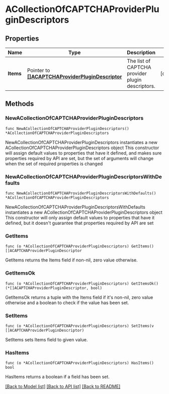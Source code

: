 # ACollectionOfCAPTCHAProviderPluginDescriptors

## Properties

Name | Type | Description | Notes
------------ | ------------- | ------------- | -------------
**Items** | Pointer to [**[]ACAPTCHAProviderPluginDescriptor**](ACAPTCHAProviderPluginDescriptor.md) | The list of CAPTCHA provider plugin descriptors. | [optional] 

## Methods

### NewACollectionOfCAPTCHAProviderPluginDescriptors

`func NewACollectionOfCAPTCHAProviderPluginDescriptors() *ACollectionOfCAPTCHAProviderPluginDescriptors`

NewACollectionOfCAPTCHAProviderPluginDescriptors instantiates a new ACollectionOfCAPTCHAProviderPluginDescriptors object
This constructor will assign default values to properties that have it defined,
and makes sure properties required by API are set, but the set of arguments
will change when the set of required properties is changed

### NewACollectionOfCAPTCHAProviderPluginDescriptorsWithDefaults

`func NewACollectionOfCAPTCHAProviderPluginDescriptorsWithDefaults() *ACollectionOfCAPTCHAProviderPluginDescriptors`

NewACollectionOfCAPTCHAProviderPluginDescriptorsWithDefaults instantiates a new ACollectionOfCAPTCHAProviderPluginDescriptors object
This constructor will only assign default values to properties that have it defined,
but it doesn't guarantee that properties required by API are set

### GetItems

`func (o *ACollectionOfCAPTCHAProviderPluginDescriptors) GetItems() []ACAPTCHAProviderPluginDescriptor`

GetItems returns the Items field if non-nil, zero value otherwise.

### GetItemsOk

`func (o *ACollectionOfCAPTCHAProviderPluginDescriptors) GetItemsOk() (*[]ACAPTCHAProviderPluginDescriptor, bool)`

GetItemsOk returns a tuple with the Items field if it's non-nil, zero value otherwise
and a boolean to check if the value has been set.

### SetItems

`func (o *ACollectionOfCAPTCHAProviderPluginDescriptors) SetItems(v []ACAPTCHAProviderPluginDescriptor)`

SetItems sets Items field to given value.

### HasItems

`func (o *ACollectionOfCAPTCHAProviderPluginDescriptors) HasItems() bool`

HasItems returns a boolean if a field has been set.


[[Back to Model list]](../README.md#documentation-for-models) [[Back to API list]](../README.md#documentation-for-api-endpoints) [[Back to README]](../README.md)


